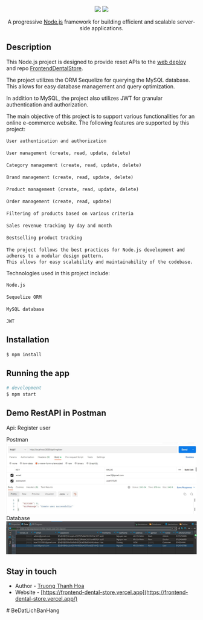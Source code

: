 <p align="center">
  <a href="http://nestjs.com/" target="blank"><img src="https://img.icons8.com/fluency/144/null/node-js.png"/></a>
  <a href="http://nestjs.com/" target="blank"><img src="https://img.icons8.com/fluency/144/null/express-js.png"/></a>
</p>

  <p align="center">A progressive <a href="http://nodejs.org" target="_blank">Node.js</a> framework for building efficient and scalable server-side applications.</p>
    

## Description

This Node.js project is designed to provide reset APIs to the [web deploy](https://frontend-dental-store.vercel.app/) and repo [FrontendDentalStore](https://github.com/minnku17/FrontendDentalStore).

The project utilizes the ORM Sequelize for querying the MySQL database. This allows for easy database management and query optimization.

In addition to MySQL, the project also utilizes JWT for granular authentication and authorization.

The main objective of this project is to support various functionalities for an online e-commerce website. The following features are supported by this project:
```
User authentication and authorization 

User management (create, read, update, delete)

Category management (create, read, update, delete)

Brand management (create, read, update, delete)

Product management (create, read, update, delete)

Order management (create, read, update)

Filtering of products based on various criteria

Sales revenue tracking by day and month

Bestselling product tracking

The project follows the best practices for Node.js development and adheres to a modular design pattern.
This allows for easy scalability and maintainability of the codebase.
```
Technologies used in this project include:
```
Node.js

Sequelize ORM

MySQL database

JWT
```
## Installation

```bash
$ npm install
```

## Running the app

```bash
# development
$ npm start
```

## Demo RestAPI in Postman
<p>Api: Register user</p>

 Postman
<img src="images/API-register.jpg" />
Database
<img src="images/saveduser.jpg" />

<!-- ## Support

Nest is an MIT-licensed open source project. It can grow thanks to the sponsors and support by the amazing backers. If you'd like to join them, please [read more here](https://docs.nestjs.com/support). -->

## Stay in touch

- Author - [Truong Thanh Hoa](https://github.com/minnku17)
- Website - [https://frontend-dental-store.vercel.app](https://frontend-dental-store.vercel.app/)
<!-- - Twitter - [@nestframework](https://twitter.com/nestframework) -->
<!-- 
## License

Nest is [MIT licensed](LICENSE). -->
#   B e D a t L i c h B a n H a n g 
 
 